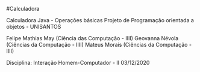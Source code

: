 #Calculadora

Calculadora Java - Operações básicas
Projeto de Programação orientada a objetos - UNISANTOS

Felipe Mathias May (Ciência das Computação - IIII)
Geovanna Névola (Ciências da Computação - IIII)
Mateus Morais (Ciências da Computação - IIII)

Disciplina: Interação Homem-Computador - II
03/12/2020
